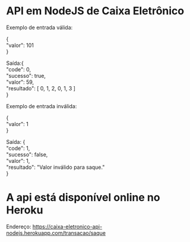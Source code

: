 # API em NodeJS de Caixa Eletrônico 

Exemplo de entrada válida:<br>

{<br>
	"valor": 101
<br>}<br>

Saída:{<br>
  "code": 0,<br>
  "sucesso": true,<br>
  "valor": 59,<br>
  "resultado": [ 0, 1, 2, 0, 1, 3 ]<br>
}<br>

Exemplo de entrada inválida:<br>

{<br>
	"valor": 1
<br>}<br>

Saída: {<br>
  "code": 1,<br>
  "sucesso": false,<br>
  "valor": 1,<br>
  "resultado": "Valor inválido para saque."<br>
}<br>

# A api está disponível online no Heroku <br>

Endereço: https://caixa-eletronico-api-nodejs.herokuapp.com/transacao/saque

